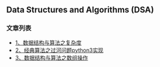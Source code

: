 Data Structures and Algorithms (DSA)
---

### 文章列表

- [1、数据结构与算法之复杂度](./contents/1.md)
- [2、经典算法之过河问题python3实现](./contents/2.md)
- [3、数据结构与算法之数组操作](./contents/3.md)
